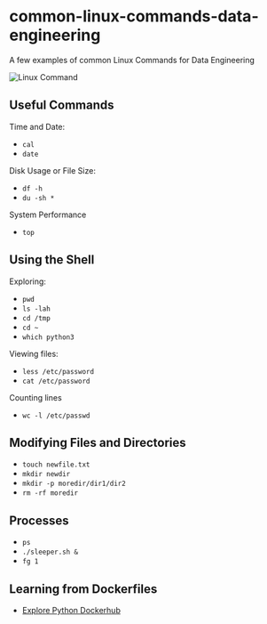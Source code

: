 # common-linux-commands-data-engineering
A few examples of common Linux Commands for Data Engineering

![Linux Command](https://user-images.githubusercontent.com/58792/141658688-651628e7-4e39-416c-9693-cb1eee0cb371.png)

## Useful Commands

Time and Date:

* `cal`
* `date`

Disk Usage or File Size:

* `df -h`
* `du -sh *`

System Performance

* `top`

## Using the Shell

Exploring: 

* `pwd`
* `ls -lah`
* `cd /tmp`
*  `cd ~`
* `which python3`

Viewing files:

* `less /etc/password`
* `cat /etc/password`

Counting lines

* `wc -l /etc/passwd`

## Modifying Files and Directories

* `touch newfile.txt`
* `mkdir newdir`
* `mkdir -p moredir/dir1/dir2`
* `rm -rf moredir`

## Processes

* `ps`
* `./sleeper.sh &`
* `fg 1`

## Learning from Dockerfiles

* [Explore Python Dockerhub](https://hub.docker.com/_/python)